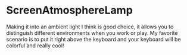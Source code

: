 # ScreenAtmosphereLamp
Making it into an ambient light I think is good choice, it allows you to distinguish different environments when you work or play. My favorite scenario is to put it right above the keyboard and your keyboard will be colorful and really cool!

